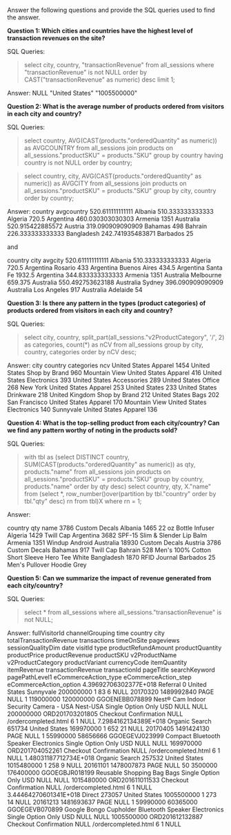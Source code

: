 Answer the following questions and provide the SQL queries used to find the answer.

    
**Question 1: Which cities and countries have the highest level of transaction revenues on the site?**


SQL Queries:
>select city, country, "transactionRevenue" from all_sessions where "transactionRevenue" is not NULL order by CAST("transactionRevenue" as numeric) desc limit 1;



Answer:
NULL    "United States" "1005500000"



**Question 2: What is the average number of products ordered from visitors in each city and country?**


SQL Queries:
> select country, AVG(CAST(products."orderedQuantity" as numeric)) as AVGCOUNTRY from all_sessions join products on all_sessions."productSKU" = products."SKU" group by country having country is not NULL order by country;

> select country, city, AVG(CAST(products."orderedQuantity" as numeric)) as AVGCITY from all_sessions join products on all_sessions."productSKU" = products."SKU" group by city, country order by country;


Answer:
country	avgcountry
	520.611111111111
Albania	510.333333333333
Algeria	720.5
Argentina	460.030303030303
Armenia	1351
Australia	520.915422885572
Austria	319.090909090909
Bahamas	498
Bahrain	226.333333333333
Bangladesh	242.741935483871
Barbados	25

and

country	city	avgcity
		520.611111111111
Albania		510.333333333333
Algeria		720.5
Argentina	Rosario	433
Argentina	Buenos Aires	434.5
Argentina	Santa Fe	1932.5
Argentina		344.833333333333
Armenia		1351
Australia	Melbourne	659.375
Australia		550.492753623188
Australia	Sydney	396.090909090909
Australia	Los Angeles	917
Australia	Adelaide	54






**Question 3: Is there any pattern in the types (product categories) of products ordered from visitors in each city and country?**


SQL Queries:
>select city, country, split_part(all_sessions."v2ProductCategory", '/', 2) as categories, count(*) as nCV from all_sessions group by city, country, categories order by nCV desc;


Answer:
city	country	categories	ncv
	United States	Apparel	1454
	United States	Shop by Brand	960
Mountain View	United States	Apparel	416
	United States	Electronics	393
	United States	Accessories	289
	United States	Office	268
New York	United States	Apparel	253
	United States		233
	United States	Drinkware	218
	United Kingdom	Shop by Brand	212
	United States	Bags	202
San Francisco	United States	Apparel	170
Mountain View	United States	Electronics	140
Sunnyvale	United States	Apparel	136



**Question 4: What is the top-selling product from each city/country? Can we find any pattern worthy of noting in the products sold?**


SQL Queries:
>with tbl  as (select DISTINCT country, SUM(CAST(products."orderedQuantity" as numeric)) as qty, products."name" from all_sessions join products on all_sessions."productSKU" = products."SKU" group by country, products."name" order by qty desc) select country, qty, X."name" from (select *, row_number()over(partition by tbl."country" order by tbl."qty" desc) rn from tbl)X where rn = 1;



Answer:

country	qty	name
	3786	 Custom Decals
Albania	1465	22 oz  Bottle Infuser
Algeria	1429	 Twill Cap
Argentina	3682	SPF-15 Slim & Slender Lip Balm
Armenia	1351	Windup Android
Australia	18930	 Custom Decals
Austria	3786	 Custom Decals
Bahamas	917	 Twill Cap
Bahrain	528	 Men's 100% Cotton Short Sleeve Hero Tee White
Bangladesh	1870	 RFID Journal
Barbados	25	 Men's Pullover Hoodie Grey




**Question 5: Can we summarize the impact of revenue generated from each city/country?**

SQL Queries:
>select * from all_sessions where all_sessions."transactionRevenue" is not NULL;


Answer:
fullVisitorId	channelGrouping	time	country	city	totalTransactionRevenue	transactions	timeOnSite	pageviews	sessionQualityDim	date	visitId	type	productRefundAmount	productQuantity	productPrice	productRevenue	productSKU	v2ProductName	v2ProductCategory	productVariant	currencyCode	itemQuantity	itemRevenue	transactionRevenue	transactionId	pageTitle	searchKeyword	pagePathLevel1	eCommerceAction_type	eCommerceAction_step	eCommerceAction_option
4.39692706302377E+018	Referral	0	United States	Sunnyvale	200000000	1	83	6	NULL	20170320	1489992840	PAGE	NULL	1	119000000	120000000	GGOENEBB078899	Nest® Cam Indoor Security Camera - USA	Nest-USA	Single Option Only	USD	NULL	NULL	200000000	ORD201703201805	Checkout Confirmation	NULL	/ordercompleted.html	6	1	NULL
7.2984162134389E+018	Organic Search	651734	United States		169970000	1	652	21	NULL	20170405	1491424130	PAGE	NULL	1	55990000	58656666	GGOEGEVJ023999	Compact Bluetooth Speaker	Electronics	Single Option Only	USD	NULL	NULL	169970000	ORD201704052261	Checkout Confirmation	NULL	/ordercompleted.html	6	1	NULL
1.48031187712734E+018	Organic Search	257532	United States		1015480000	1	258	9	NULL	20161101	1478007873	PAGE	NULL	50	3500000	176400000	GGOEGBJR018199	Reusable Shopping Bag	Bags	Single Option Only	USD	NULL	NULL	1015480000	ORD201611011533	Checkout Confirmation	NULL	/ordercompleted.html	6	1	NULL
3.44464270601341E+018	Direct	273057	United States		1005500000	1	273	14	NULL	20161213	1481693637	PAGE	NULL	1	59990000	60365000	GGOEGEVB070899	Google Bongo Cupholder Bluetooth Speaker	Electronics	Single Option Only	USD	NULL	NULL	1005500000	ORD201612132887	Checkout Confirmation	NULL	/ordercompleted.html	6	1	NULL







